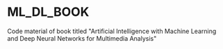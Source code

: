 # ML_DL_BOOK
Code material of book titled "Artificial Intelligence with  Machine Learning and  Deep Neural Networks  for Multimedia Analysis"
